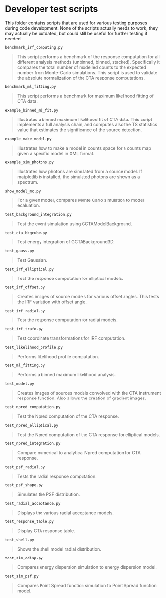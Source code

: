 Developer test scripts
======================
This folder contains scripts that are used for various testing purposes
during code development. None of the scripts actually needs to work, they
may actually be outdated, but could still be useful for further testing
if needed.

`benchmark_irf_computing.py`

>  This script performs a benchmark of the response computation for all
>  different analysis methods (unbinned, binned, stacked). Specifically it
>  compares the total number of modelled counts to the expected number from
>  Monte-Carlo simulations. This script is used to validate the absolute
>  normalization of the CTA response computations.

`benchmark_ml_fitting.py`
>  This script performs a benchmark for maximum likelihood fitting of CTA
>  data.

`example_binned_ml_fit.py`
>  Illustrates a binned maximum likelihood fit of CTA data.
>  This script implements a full analysis chain, and computes
>  also the TS statistics value that estimates the significance
>  of the source detection.

`example_make_model.py`
>  Illustrates how to make a model in counts space for a counts
>  map given a specific model in XML format.

`example_sim_photons.py`
>  Illustrates how photons are simulated from a source model. If
>  matplotlib is installed, the simulated photons are shown as
>  a spectrum.

`show_model_mc.py`
>  For a given model, compares Monte Carlo simulation to model
>  ecaluation.

`test_background_integration.py`
>  Test the event simulation using GCTAModelBackground.

`test_cta_bkgcube.py`
>  Test energy integration of GCTABackground3D.

`test_gauss.py`
>  Test Gaussian.

`test_irf_elliptical.py`
>  Test the response computation for elliptical models.

`test_irf_offset.py`
>  Creates images of source models for various offset angles. This
>  tests the IRF variation with offset angle.

`test_irf_radial.py`
>  Test the response computation for radial models.

`test_irf_trafo.py`
>  Test coordinate transformations for IRF computation.

`test_likelihood_profile.py`
>  Performs likelihood profile computation.

`test_ml_fitting.py`
>  Performs a binned maximum likelihood analysis.

`test_model.py`
>  Creates images of sources models convolved with the CTA instrument
>  response function. Also allows the creation of gradient images.

`test_npred_computation.py`
>  Test the Npred computation of the CTA response.

`test_npred_elliptical.py`
>  Test the Npred computation of the CTA response for elliptical models.

`test_npred_integration.py`
>  Compare numerical to analytical Npred computation for CTA response.

`test_psf_radial.py`
>  Tests the radial response computation.

`test_psf_shape.py`
>  Simulates the PSF distribution.

`test_radial_acceptance.py`
>  Displays the various radial acceptance models.

`test_response_table.py`
>  Display CTA response table.

`test_shell.py`
>  Shows the shell model radial distribution.

`test_sim_edisp.py`
>  Compares energy dispersion simulation to energy dispersion
>  model.

`test_sim_psf.py`
>  Compares Point Spread function simulation to Point Spread function
>  model.
